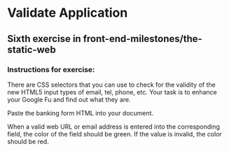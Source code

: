 # Validate Application

## Sixth exercise in front-end-milestones/the-static-web

### Instructions for exercise:


There are CSS selectors that you can use to check for the validity of the new HTML5 input types of email, tel, phone, etc. Your task is to enhance your Google Fu and find out what they are.

Paste the banking form HTML into your document.

When a valid web URL or email address is entered into the corresponding field, the color of the field should be green.
If the value is invalid, the color should be red.
